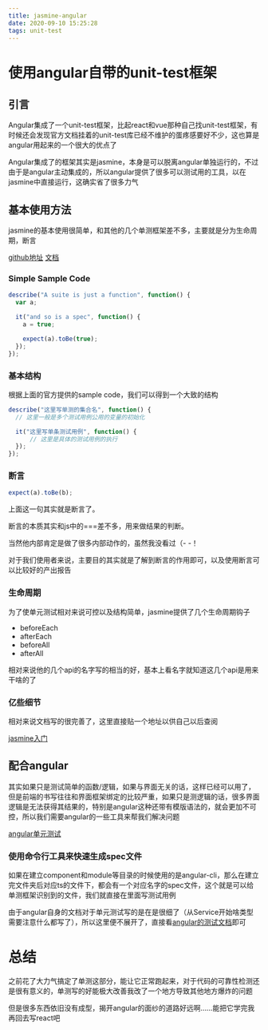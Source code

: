 ```yaml
---
title: jasmine-angular
date: 2020-09-10 15:25:28
tags: unit-test
---
```


# 使用angular自带的unit-test框架

## 引言

Angular集成了一个unit-test框架，比起react和vue那种自己找unit-test框架，有时候还会发现官方文档挂着的unit-test库已经不维护的蛋疼感要好不少，这也算是angular用起来的一个很大的优点了

Angular集成了的框架其实是jasmine，本身是可以脱离angular单独运行的，不过由于是angular主动集成的，所以angular提供了很多可以测试用的工具，以在jasmine中直接运行，这确实省了很多力气

## 基本使用方法

jasmine的基本使用很简单，和其他的几个单测框架差不多，主要就是分为生命周期，断言

[github地址](https://github.com/jasmine/jasmine)
[文档](https://jasmine.github.io/)

### Simple Sample Code

```javascript
describe("A suite is just a function", function() {
  var a;

  it("and so is a spec", function() {
    a = true;

    expect(a).toBe(true);
  });
});
```

### 基本结构

根据上面的官方提供的sample code，我们可以得到一个大致的结构

```javascript
describe("这里写单测的集合名", function() {
  // 这里一般是多个测试用例公用的变量的初始化

  it("这里写单条测试用例", function() {
      // 这里是具体的测试用例的执行
  });
});
```

### 断言

```javascript
expect(a).toBe(b);
```

上面这一句其实就是断言了。

断言的本质其实和js中的===差不多，用来做结果的判断。

当然他内部肯定是做了很多内部动作的，虽然我没看过（- -！

对于我们使用者来说，主要目的其实就是了解到断言的作用即可，以及使用断言可以比较好的产出报告

### 生命周期

为了使单元测试相对来说可控以及结构简单，jasmine提供了几个生命周期钩子

+ beforeEach
+ afterEach
+ beforeAll
+ afterAll

相对来说他的几个api的名字写的相当的好，基本上看名字就知道这几个api是用来干啥的了

### 亿些细节

相对来说文档写的很完善了，这里直接贴一个地址以供自己以后查阅

[jasmine入门](https://jasmine.github.io/tutorials/your_first_suite)

## 配合angular

其实如果只是测试简单的函数/逻辑，如果与界面无关的话，这样已经可以用了，但是前端的书写往往和界面框架绑定的比较严重，如果只是测逻辑的话，很多界面逻辑是无法获得其结果的，特别是angular这种还带有模版语法的，就会更加不可控，所以我们需要angular的一些工具来帮我们解决问题

[angular单元测试](https://angular.cn/guide/testing)

### 使用命令行工具来快速生成spec文件

如果在建立component和module等目录的时候使用的是angular-cli，那么在建立完文件夹后对应ts的文件下，都会有一个对应名字的spec文件，这个就是可以给单测框架识别到的文件，我们就直接在里面写测试用例

由于angular自身的文档对于单元测试写的是在是很细了（从Service开始啥类型需要注意什么都写了），所以这里便不展开了，直接看[angular的测试文档](https://angular.cn/guide/testing)即可


# 总结

之前花了大力气搞定了单测这部分，能让它正常跑起来，对于代码的可靠性检测还是很有意义的，单测写的好能极大改善我改了一个地方导致其他地方爆炸的问题

但是很多东西依旧没有成型，揭开angular的面纱的道路好远啊……能把它学完我再回去写react吧